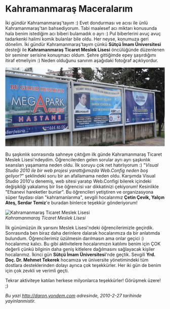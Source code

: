 # Kahramanmaraş Maceralarım 

İki gündür Kahramanmaraş'tayım :) Evet dondurması ve acısı ile ünlü
Kahramanmaraş'tan bahsediyorum. Tabi maalesef acı miktarı konusunda hala
benim istediğim acı biberi bulamadık o ayrı :) Pul biberlerini avuç avuç
tadarkenki halimi komik bulanlar bile oldu. Her neyse, konumuza geri
dönelim. İki gündür Kahramanmaraş'tayım çünkü **Sütçü İmam
Üniversitesi** desteği ile **Kahramanmaraş Ticaret Meslek Lisesi**
öncülüğünde düzenlenen bir seminer serisine konuşmacı oldum. Şehre
gittiğimde epey şaşırdığımı itiraf etmeliyim :) Neden olduğunu sanırım
aşağıdaki fotoğraf açıklıyordur.

![](../media/Kahramanmaras_Maceralarim/27022010_1.jpg)

Bu şaşkınlık sonrasında sahneye çıktığım ilk günde Kahramanmaraş Ticaret
Meslek Lisesi'ndeydim. Öğrencilerden gelen sorular ayrı ayrı şaşkınlık
seansları yaşamama neden oldu. İlk soruyu çok net hatırlıyorum :)
"*Visual Studio 2010 ile bir web projesi yarattığımızda Web.Config neden
boş geliyor?*" şeklindeki soru bir an afallamama neden oldu. Karşımda
Visual Studio 2010'u denemiş, web sitesi yaratıp Web.Configi bilerek
içindeki değişikliği yakalamış bir lise öğrencisi var dikkatinizi
çekiyorum! Kesinlikle "Efsanevi hareketler bunlar". Bu öğrencileri
yetiştiren ve organizasyona süper faydası olan "kahramanlarıma", sevgili
hocalarımız **Çetin Çevik, Yalçın Ateş, Serdar Temiz**'e buradan
binlerce teşekkür gönderiyorum!

![Kahramanmaraş Ticaret Meslek
Lisesi](media/Kahramanmaras_Maceralarim/27022010_2.jpg)\
*Kahramanmaraş Ticaret Meslek Lisesi*

İlk günümüzün ilk yarısını Meslek Lisesi'ndeki öğrencilerimizle
geçirdik. Sonrasında ben biraz daha derinlere dalarak hocalarımıza da
bir anlatımda bulundum. Öğrencilerimiz üzülmesin darılmasın ama onlar
geçici :) hocalarımız kalıcı. Bu gibi aktivitelere hocalarımızın
katılımı benim için ÇOK değerli çünkü bilginin daha geniş kitlelere
dağılmasını sağlayacak kişiler hocalarımız. İkinci gün **Sütçü İmam
Üniversitesi**'nde geçtik. Sevgili **Yrd. Doç. Dr. Mehmet Tekerek**
hocamıza ve üniversite yönetimindeki tüm dostlara desteklerinden dolayı
ayrıca çok teşekkürler. Her iki gün de benim için çok zevkli ve verimli
geçti.

Tekrar aktiviteye katılan herkese milyonlarca teşekkürler! Görüşmek
üzere! ;)


*Bu yazi http://daron.yondem.com adresinde, 2010-2-27 tarihinde yayinlanmistir.*